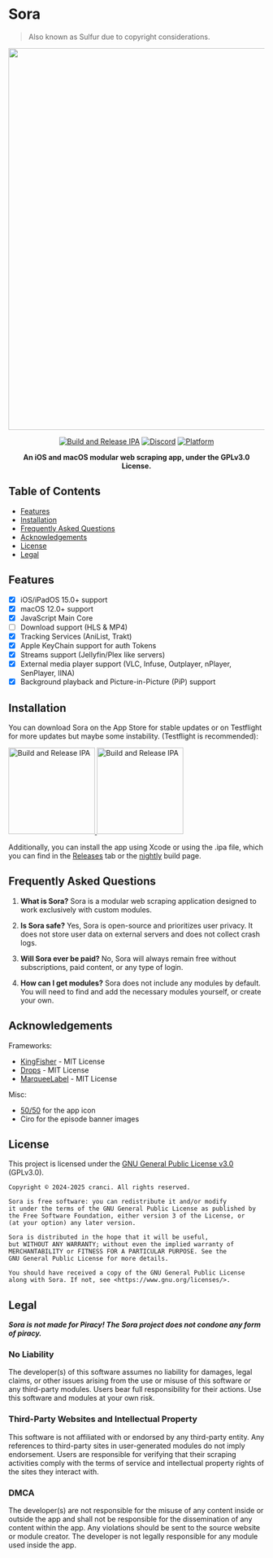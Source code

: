 # Sora
> Also known as Sulfur due to copyright considerations.

<div align="center"> 

<img src="https://raw.githubusercontent.com/cranci1/Sora/refs/heads/main/assets/Sulfur.png" width="750px">

[![Build and Release IPA](https://github.com/cranci1/Sora/actions/workflows/build.yml/badge.svg)](https://github.com/cranci1/Sora/actions/workflows/build.yml) [![Discord](https://img.shields.io/discord/1293430817841741899.svg?logo=discord&color=blue)](https://discord.gg/XR3SrmUbpd) [![Platform](https://img.shields.io/badge/Platform-iOS%20%7C%20iPadOS%2015.0%2B%20%26%20macOS%2012.0%2B-red?logo=apple&logoColor=white)](https://img.shields.io/badge/Platform-iOS%20%7C%20iPadOS%2015.0%2B%20%26%20macOS%2012.0%2B-red?logo=apple&logoColor=white)

**An iOS and macOS modular web scraping app, under the GPLv3.0 License.**

</div>

## Table of Contents

- [Features](#features)
- [Installation](#installation)
- [Frequently Asked Questions](#frequently-asked-questions)
- [Acknowledgements](#acknowledgements)
- [License](#license)
- [Legal](#legal)

## Features

- [x] iOS/iPadOS 15.0+ support
- [x] macOS 12.0+ support
- [x] JavaScript Main Core
- [ ] Download support (HLS & MP4)
- [x] Tracking Services (AniList, Trakt)
- [x] Apple KeyChain support for auth Tokens
- [x] Streams support (Jellyfin/Plex like servers)
- [x] External media player support (VLC, Infuse, Outplayer, nPlayer, SenPlayer, IINA)
- [x] Background playback and Picture-in-Picture (PiP) support

## Installation

You can download Sora on the App Store for stable updates or on Testflight for more updates but maybe some instability. (Testflight is recommended):

<a href="https://apps.apple.com/us/app/sulfur/id6742741043">
  <img src="https://askyourself.app/assets/appstore.png" width="170" alt="Build and Release IPA">
</a>

<a href="https://testflight.apple.com/join/qMUCpNaS">
  <img src="https://askyourself.app/assets/testflight.png" width="170" alt="Build and Release IPA">
</a>

Additionally, you can install the app using Xcode or using the .ipa file, which you can find in the [Releases](https://github.com/cranci1/Sora/releases) tab or the [nightly](https://nightly.link/cranci1/Sora/workflows/build/dev/Sulfur-IPA.zip) build page.

## Frequently Asked Questions

1. **What is Sora?**
Sora is a modular web scraping application designed to work exclusively with custom modules.

2. **Is Sora safe?**
Yes, Sora is open-source and prioritizes user privacy. It does not store user data on external servers and does not collect crash logs.

3. **Will Sora ever be paid?**
No, Sora will always remain free without subscriptions, paid content, or any type of login.

4. **How can I get modules?**
Sora does not include any modules by default. You will need to find and add the necessary modules yourself, or create your own.

## Acknowledgements

Frameworks:
- [KingFisher](https://github.com/onevcat/Kingfisher) - MIT License
- [Drops](https://github.com/omaralbeik/Drops) - MIT License
- [MarqueeLabel](https://github.com/cbpowell/MarqueeLabel) - MIT License

Misc:
- [50/50](https://github.com/50n50) for the app icon
- Ciro for the episode banner images

## License

This project is licensed under the [GNU General Public License v3.0](LICENSE) (GPLv3.0).

```
Copyright © 2024-2025 cranci. All rights reserved.

Sora is free software: you can redistribute it and/or modify
it under the terms of the GNU General Public License as published by
the Free Software Foundation, either version 3 of the License, or
(at your option) any later version.

Sora is distributed in the hope that it will be useful,
but WITHOUT ANY WARRANTY; without even the implied warranty of
MERCHANTABILITY or FITNESS FOR A PARTICULAR PURPOSE. See the
GNU General Public License for more details.

You should have received a copy of the GNU General Public License
along with Sora. If not, see <https://www.gnu.org/licenses/>.
```

## Legal

**_Sora is not made for Piracy! The Sora project does not condone any form of piracy._**

### No Liability

The developer(s) of this software assumes no liability for damages, legal claims, or other issues arising from the use or misuse of this software or any third-party modules. Users bear full responsibility for their actions. Use this software and modules at your own risk.

### Third-Party Websites and Intellectual Property

This software is not affiliated with or endorsed by any third-party entity. Any references to third-party sites in user-generated modules do not imply endorsement. Users are responsible for verifying that their scraping activities comply with the terms of service and intellectual property rights of the sites they interact with.

### DMCA

The developer(s) are not responsible for the misuse of any content inside or outside the app and shall not be responsible for the dissemination of any content within the app. Any violations should be sent to the source website or module creator. The developer is not legally responsible for any module used inside the app.
